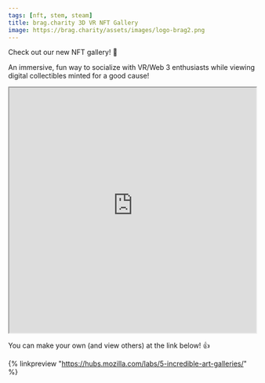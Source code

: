 ```yaml
---
tags: [nft, stem, steam]
title: brag.charity 3D VR NFT Gallery 
image: https://brag.charity/assets/images/logo-brag2.png
---
```


Check out our new NFT gallery! 👾

An immersive, fun way to socialize with VR/Web 3 enthusiasts while viewing digital collectibles minted for a good cause!

<iframe src="https://bc8520d73c.us2.myhubs.net/RTRqsUs?embed_token=6ff269f1081d78c511231e4b36383da1" class="mt-3 mb-3" style="width: 100%; height: 500px;" allow="microphone; camera; vr; speaker;"></iframe>

You can make your own (and view others) at the link below! 👍

{% linkpreview "https://hubs.mozilla.com/labs/5-incredible-art-galleries/" %}
